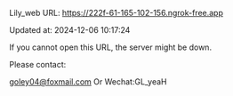Lily_web URL: https://222f-61-165-102-156.ngrok-free.app

Updated at: 2024-12-06 10:17:24

If you cannot open this URL, the server might be down.

Please contact: 

goley04@foxmail.com Or Wechat:GL_yeaH